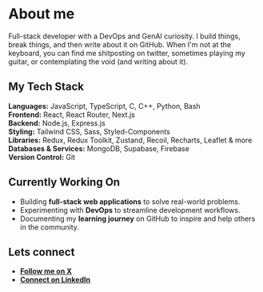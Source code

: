 # About me

Full-stack developer with a DevOps and GenAI curiosity. I build things, break things, and then write about it on GitHub. When I'm not at the keyboard, you can find me shitposting on twitter, sometimes playing my guitar, or contemplating the void (and writing about it).

## My Tech Stack
<b>Languages:</b> JavaScript, TypeScript, C, C++, Python, Bash <br>
<b>Frontend:</b> React, React Router, Next.js <br>
<b>Backend:</b> Node.js, Express.js <br>
<b>Styling:</b> Tailwind CSS, Sass, Styled-Components <br>
<b>Libraries:</b> Redux, Redux Toolkit, Zustand, Recoil, Recharts, Leaflet & more <br>
<b>Databases & Services:</b> MongoDB, Supabase, Firebase <br>
<b>Version Control:</b> Git

## Currently Working On

- Building **full-stack web applications** to solve real-world problems.
- Experimenting with **DevOps** to streamline development workflows.
- Documenting my **learning journey** on GitHub to inspire and help others in the community.

## Lets connect

- <a href="https://www.x.com/saaahilh"><b>Follow me on <u>X</u></b></a>
- <a href="https://www.linkedin.com/in/sahil-hussain-146466285"><b>Connect on <u>LinkedIn</u></b></a>
 
